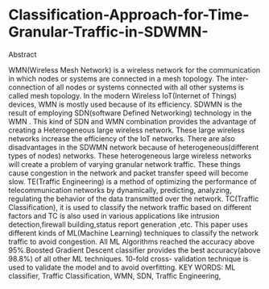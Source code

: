 # Classification-Approach-for-Time-Granular-Traffic-in-SDWMN-
Abstract

WMN(Wireless Mesh Network) is a wireless network for the communication in
which nodes or systems are connected in a mesh topology. The inter-connection of all
nodes or systems connected with all other systems is called mesh topology. In the modern
Wireless IoT(Internet of Things) devices, WMN is mostly used because of its efficiency. SDWMN is the result of employing SDN(software Defined Networking) technology in
the WMN . This kind of SDN and WMN combination provides the advantage of creating
a Heterogeneous large wireless network. These large wireless networks increase the
efficiency of the IoT networks. There are also disadvantages in the SDWMN network because of
heterogeneous(different types of nodes) networks. These heterogeneous large wireless
networks will create a problem of varying granular network traffic. These things cause
congestion in the network and packet transfer speed will become slow. TE(Traffic
Engineering) is a method of optimizing the performance of telecommunication networks
by dynamically, predicting, analyzing, regulating the behavior of the data transmitted
over the network. TC(Traffic Classification), it is used to classify the network traffic based on
different factors and TC is also used in various applications like intrusion
detection,firewall building,status report generation ,etc. This paper uses different kinds of
ML(Machine Learning) techniques to classify the network traffic to avoid congestion. All
ML Algorithms reached the accuracy above 95%.Boosted Gradient Descent classifier
provides the best accuracy(above 98.8%) of all other ML techniques. 10-fold cross- validation technique is used to validate the model and to avoid overfitting. KEY WORDS: ML classifier, Traffic Classification, WMN, SDN, Traffic Engineering,
